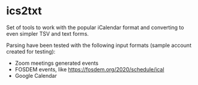 ics2txt
=======
Set of tools to work with the popular iCalendar format and converting to even
simpler TSV and text forms.

Parsing have been tested with the following input formats (sample account
created for testing):

* Zoom meetings generated events
* FOSDEM events, like <https://fosdem.org/2020/schedule/ical>
* Google Calendar
